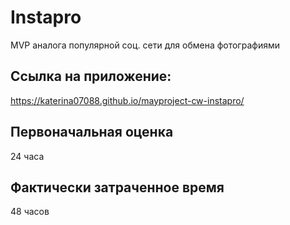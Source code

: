 # Instapro

MVP аналога популярной соц. сети для обмена фотографиями

## Ссылка на приложение:

https://katerina07088.github.io/mayproject-cw-instapro/

## Первоначальная оценка

24 часа

## Фактически затраченное время

48 часов

